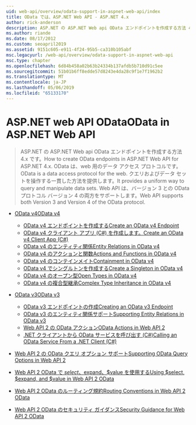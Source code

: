 ```yaml
---
uid: web-api/overview/odata-support-in-aspnet-web-api/index
title: OData では、ASP.NET Web API - ASP.NET 4.x
author: rick-anderson
description: ASP.NET の ASP.NET Web api OData エンドポイントを作成する方法 4.x
ms.author: riande
ms.date: 08/17/2012
ms.custom: seoapril2019
ms.assetid: 9151c605-e911-4f24-95b5-ca310b105abf
msc.legacyurl: /web-api/overview/odata-support-in-aspnet-web-api
msc.type: chapter
ms.openlocfilehash: 6d84b458a02b63b24334b137afdb5b710d91c5ee
ms.sourcegitcommit: 51b01b6ff8edde57d8243e4da28c9f1e7f1962b2
ms.translationtype: MT
ms.contentlocale: ja-JP
ms.lasthandoff: 05/06/2019
ms.locfileid: "65133170"
---
```

# <a name="odata-in-aspnet-web-api"></a><span data-ttu-id="ec39d-103">ASP.NET web API OData</span><span class="sxs-lookup"><span data-stu-id="ec39d-103">OData in ASP.NET Web API</span></span>

> <span data-ttu-id="ec39d-104">ASP.NET の ASP.NET Web api OData エンドポイントを作成する方法 4.x です。</span><span class="sxs-lookup"><span data-stu-id="ec39d-104">How to create OData endpoints in ASP.NET Web API for ASP.NET 4.x.</span></span> <span data-ttu-id="ec39d-105">OData は、web 用のデータ アクセス プロトコルです。</span><span class="sxs-lookup"><span data-stu-id="ec39d-105">OData is a data access protocol for the web.</span></span> <span data-ttu-id="ec39d-106">クエリおよびデータ セットを操作する一貫した方法を提供します。</span><span class="sxs-lookup"><span data-stu-id="ec39d-106">It provides a uniform way to query and manipulate data sets.</span></span> <span data-ttu-id="ec39d-107">Web API は、バージョン 3 との OData プロトコル バージョン 4 の両方をサポートします。</span><span class="sxs-lookup"><span data-stu-id="ec39d-107">Web API supports both Version 3 and Version 4 of the OData protocol.</span></span>

- [<span data-ttu-id="ec39d-108">OData v4</span><span class="sxs-lookup"><span data-stu-id="ec39d-108">OData v4</span></span>](odata-v4/index.md)

    - [<span data-ttu-id="ec39d-109">OData v4 エンドポイントを作成する</span><span class="sxs-lookup"><span data-stu-id="ec39d-109">Create an OData v4 Endpoint</span></span>](odata-v4/create-an-odata-v4-endpoint.md)
    - [<span data-ttu-id="ec39d-110">OData v4 クライアント アプリ (C#) を作成します。</span><span class="sxs-lookup"><span data-stu-id="ec39d-110">Create an OData v4 Client App (C#)</span></span>](odata-v4/create-an-odata-v4-client-app.md)
    - [<span data-ttu-id="ec39d-111">OData v4 のエンティティ関係</span><span class="sxs-lookup"><span data-stu-id="ec39d-111">Entity Relations in OData v4</span></span>](odata-v4/entity-relations-in-odata-v4.md)
    - [<span data-ttu-id="ec39d-112">OData v4 のアクションと関数</span><span class="sxs-lookup"><span data-stu-id="ec39d-112">Actions and Functions in OData v4</span></span>](odata-v4/odata-actions-and-functions.md)
    - [<span data-ttu-id="ec39d-113">OData v4 のコンテインメイト</span><span class="sxs-lookup"><span data-stu-id="ec39d-113">Containment in OData v4</span></span>](odata-v4/odata-containment-in-web-api-22.md)
    - [<span data-ttu-id="ec39d-114">OData v4 でシングルトンを作成する</span><span class="sxs-lookup"><span data-stu-id="ec39d-114">Create a Singleton in OData v4</span></span>](odata-v4/using-a-singleton-in-an-odata-endpoint-in-web-api-22.md)
    - [<span data-ttu-id="ec39d-115">OData v4 のオープン型</span><span class="sxs-lookup"><span data-stu-id="ec39d-115">Open Types in OData v4</span></span>](odata-v4/use-open-types-in-odata-v4.md)
    - [<span data-ttu-id="ec39d-116">OData v4 の複合型継承</span><span class="sxs-lookup"><span data-stu-id="ec39d-116">Complex Type Inheritance in OData v4</span></span>](odata-v4/complex-type-inheritance-in-odata-v4.md)
- [<span data-ttu-id="ec39d-117">OData v3</span><span class="sxs-lookup"><span data-stu-id="ec39d-117">OData v3</span></span>](odata-v3/index.md)

    - [<span data-ttu-id="ec39d-118">OData v3 エンドポイントの作成</span><span class="sxs-lookup"><span data-stu-id="ec39d-118">Creating an OData v3 Endpoint</span></span>](odata-v3/creating-an-odata-endpoint.md)
    - [<span data-ttu-id="ec39d-119">OData v3 のエンティティ関係サポート</span><span class="sxs-lookup"><span data-stu-id="ec39d-119">Supporting Entity Relations in OData v3</span></span>](odata-v3/working-with-entity-relations.md)
    - [<span data-ttu-id="ec39d-120">Web API 2 の OData アクション</span><span class="sxs-lookup"><span data-stu-id="ec39d-120">OData Actions in Web API 2</span></span>](odata-v3/odata-actions.md)
    - [<span data-ttu-id="ec39d-121">.NET クライアントから OData サービスを呼び出す (C#)</span><span class="sxs-lookup"><span data-stu-id="ec39d-121">Calling an OData Service From a .NET Client (C#)</span></span>](odata-v3/calling-an-odata-service-from-a-net-client.md)
- [<span data-ttu-id="ec39d-122">Web API 2 の OData クエリ オプション サポート</span><span class="sxs-lookup"><span data-stu-id="ec39d-122">Supporting OData Query Options in Web API 2</span></span>](supporting-odata-query-options.md)
- [<span data-ttu-id="ec39d-123">Web API 2 OData で $select、$expand、$value を使用する</span><span class="sxs-lookup"><span data-stu-id="ec39d-123">Using $select, $expand, and $value in Web API 2 OData</span></span>](using-select-expand-and-value.md)
- [<span data-ttu-id="ec39d-124">Web API 2 OData のルーティング規約</span><span class="sxs-lookup"><span data-stu-id="ec39d-124">Routing Conventions in Web API 2 OData</span></span>](odata-routing-conventions.md)
- [<span data-ttu-id="ec39d-125">Web API 2 OData のセキュリティ ガイダンス</span><span class="sxs-lookup"><span data-stu-id="ec39d-125">Security Guidance for Web API 2 OData</span></span>](odata-security-guidance.md)
